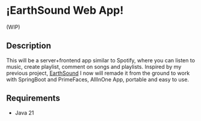 # ¡EarthSound Web App!
(WIP)
## Description
This will be a server+frontend app similar to Spotify, where you can listen to music, create playlist, comment on songs and playlists.
Inspired by my previous project, [EarthSound](https://github.com/Varo95/EarthSound)
I now will remade it from the ground to work with SpringBoot and PrimeFaces, AllInOne App, portable and easy to use.
## Requirements
- Java 21